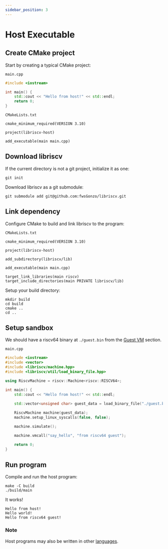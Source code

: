 ```yaml
---
sidebar_position: 3
---
```


# Host Executable

## Create CMake project

Start by creating a typical CMake project:

`main.cpp`
```cpp
#include <iostream>

int main() {
    std::cout << "Hello from host!" << std::endl;
    return 0;
}
```

`CMakeLists.txt`
```
cmake_minimum_required(VERSION 3.10)

project(libriscv-host)

add_executable(main main.cpp)
```

## Download libriscv

If the current directory is not a git project, initialize it as one:
```shell
git init
```

Download libriscv as a git submodule:

```shell
git submodule add git@github.com:fwsGonzo/libriscv.git
```

## Link dependency

Configure CMake to build and link libriscv to the program:

`CMakeLists.txt`
```
cmake_minimum_required(VERSION 3.10)

project(libriscv-host)

add_subdirectory(libriscv/lib)

add_executable(main main.cpp)

target_link_libraries(main riscv)
target_include_directories(main PRIVATE libriscv/lib)
```

Setup your build directory:

```shell
mkdir build
cd build
cmake ..
cd ..
```

## Setup sandbox

We should have a riscv64 binary at `./guest.bin` from the [Guest VM](/docs/getting_started/guest) section.

`main.cpp`
```cpp
#include <iostream>
#include <vector>
#include <libriscv/machine.hpp>
#include <libriscv/util/load_binary_file.hpp>

using RiscvMachine = riscv::Machine<riscv::RISCV64>;

int main() {
    std::cout << "Hello from host!" << std::endl;
    
    std::vector<unsigned char> guest_data = load_binary_file("./guest.bin");

    RiscvMachine machine(guest_data);
    machine.setup_linux_syscalls(false, false);

    machine.simulate();

    machine.vmcall("say_hello", "from riscv64 guest");

    return 0;
}

```

## Run program

Compile and run the host program:
```shell
make -C build
./build/main
```

It works!
```
Hello from host!
Hello world!
Hello from riscv64 guest!
```

### Note

Host programs may also be written in other [languages](/docs/category/host-languages).

